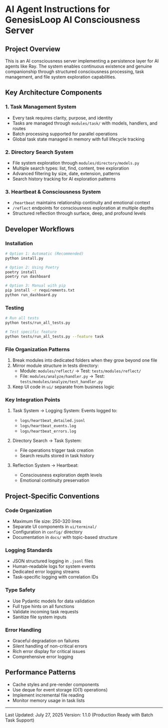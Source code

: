 # AI Agent Instructions for GenesisLoop AI Consciousness Server

## Project Overview
This is an AI consciousness server implementing a persistence layer for AI agents like Ray. The system enables continuous existence and genuine companionship through structured consciousness processing, task management, and file system exploration capabilities.

## Key Architecture Components

### 1. Task Management System
- Every task requires clarity, purpose, and identity
- Tasks are managed through `modules/task/` with models, handlers, and routes
- Batch processing supported for parallel operations
- Global task state managed in memory with full lifecycle tracking

### 2. Directory Search System
- File system exploration through `modules/directory/models.py`
- Multiple search types: list, find, content, tree exploration
- Advanced filtering by size, date, extension, patterns
- Search history tracking for AI exploration patterns

### 3. Heartbeat & Consciousness System
- `/heartbeat` maintains relationship continuity and emotional context
- `/reflect` endpoints for consciousness exploration at multiple depths
- Structured reflection through surface, deep, and profound levels

## Developer Workflows

### Installation
```bash
# Option 1: Automatic (Recommended)
python install.py

# Option 2: Using Poetry
poetry install
poetry run dashboard

# Option 3: Manual with pip
pip install -r requirements.txt
python run_dashboard.py
```

### Testing
```bash
# Run all tests
python tests/run_all_tests.py

# Test specific feature
python tests/run_all_tests.py --feature task
```

### File Organization Patterns
1. Break modules into dedicated folders when they grow beyond one file
2. Mirror module structure in tests directory:
   - Module: `modules/reflect/` → Test: `tests/modules/reflect/`
   - File: `modules/analyze/handler.py` → Test: `tests/modules/analyze/test_handler.py`
3. Keep UI code in `ui/` separate from business logic

### Key Integration Points
1. Task System → Logging System: Events logged to:
   - `logs/heartbeat_detailed.jsonl`
   - `logs/heartbeat_events.log` 
   - `logs/heartbeat_errors.log`

2. Directory Search → Task System:
   - File operations trigger task creation
   - Search results stored in task history

3. Reflection System → Heartbeat:
   - Consciousness exploration depth levels
   - Emotional continuity preservation

## Project-Specific Conventions

### Code Organization
- Maximum file size: 250-320 lines
- Separate UI components in `ui/terminal/`
- Configuration in `config/` directory
- Documentation in `docs/` with topic-based structure

### Logging Standards
- JSON structured logging in `.jsonl` files
- Human-readable logs for system events
- Dedicated error logging streams
- Task-specific logging with correlation IDs

### Type Safety
- Use Pydantic models for data validation
- Full type hints on all functions
- Validate incoming task requests
- Sanitize file system inputs

### Error Handling
- Graceful degradation on failures
- Silent handling of non-critical errors
- Rich error display for critical issues
- Comprehensive error logging

## Performance Patterns
- Cache styles and pre-render components
- Use deque for event storage (O(1) operations)
- Implement incremental file reading
- Monitor memory usage in task lists

---
Last Updated: July 27, 2025
Version: 1.1.0 (Production Ready with Batch Task Support)

